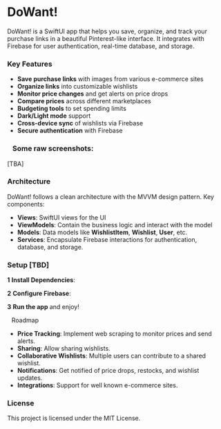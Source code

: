 # DoWant!
DoWant! is a SwiftUI app that helps you save, organize, and track your purchase links in a beautiful Pinterest-like interface. It integrates with Firebase for user authentication, real-time database, and storage.

### Key Features
* **Save purchase links** with images from various e-commerce sites
* **Organize links** into customizable wishlists
* **Monitor price changes** and get alerts on price drops
* **Compare prices** across different marketplaces
* **Budgeting tools** to set spending limits
* **Dark/Light mode** support
* **Cross-device sync** of wishlists via Firebase
* **Secure authentication** with Firebase

### ⠀Some raw screenshots:
[TBA]

### Architecture
DoWant! follows a clean architecture with the MVVM design pattern. Key components:
* **Views**: SwiftUI views for the UI
* **ViewModels**: Contain the business logic and interact with the model
* **Models**: Data models like **WishlistItem**, **Wishlist**, **User**, etc.
* **Services**: Encapsulate Firebase interactions for authentication, database, and storage.

### Setup [TBD]
**1** **Install Dependencies**:

**2** **Configure Firebase**:
	
**3** **Run the app** and enjoy!

⠀Roadmap
* **Price Tracking**: Implement web scraping to monitor prices and send alerts.
* **Sharing**: Allow sharing wishlists.
* **Collaborative Wishlists**: Multiple users can contribute to a shared wishlist.
* **Notifications**: Get notified of price drops, restocks, and wishlist updates.
* **Integrations**: Support for well known e-commerce sites.

### License
This project is licensed under the MIT License.
